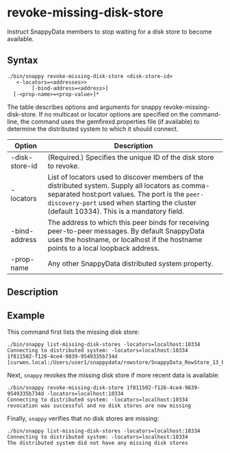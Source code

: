 # revoke-missing-disk-store
Instruct SnappyData members to stop waiting for a disk store to become available.

## Syntax

```no-highlight
./bin/snappy revoke-missing-disk-store <disk-store-id>
   <-locators=<addresses>> 
        [-bind-address=<address>] 
  [-<prop-name>=<prop-value>]*
```

The table describes options and arguments for snappy revoke-missing-disk-store. If no multicast or locator options are specified on the command-line, the command uses the gemfirexd.properties file (if available) to determine the distributed system to which it should connect.

|Option|Description|
|-|-|
|-disk-store-id|(Required.) Specifies the unique ID of the disk store to revoke.| 
|-locators|List of locators used to discover members of the distributed system. Supply all locators as comma-separated host:port values. The port is the `peer-discovery-port` used when starting the cluster (default 10334). This is a mandatory field.|
|-bind-address|The address to which this peer binds for receiving peer-to-peer messages. By default SnappyData uses the hostname, or localhost if the hostname points to a local loopback address.|
|-prop-name|Any other SnappyData distributed system property.|

## Description

<!--
[Handling Missing Disk Stores](../../concepts/tables/persisting_table_data/handling_missing_disk_stores.md#handling_missing_disk_stores) provides more details about listing and revoking missing disk stores.
-->

## Example

This command first lists the missing disk store:

```no-highlight
./bin/snappy list-missing-disk-stores -locators=localhost:10334
Connecting to distributed system: -locators=localhost:10334
1f811502-f126-4ce4-9839-9549335b734d [curwen.local:/Users/user1/snappydata/rowstore/SnappyData_RowStore_13_bNNNNN_platform/server2/./datadictionary]
```

Next, `snappy` revokes the missing disk store if more recent data is available:

```no-highlight
./bin/snappy revoke-missing-disk-store 1f811502-f126-4ce4-9839-9549335b734d -locators=localhost:10334
Connecting to distributed system: -locators=localhost:10334
revocation was successful and no disk stores are now missing
```

Finally, `snappy` verifies that no disk stores are missing:

```no-highlight
./bin/snappy list-missing-disk-stores -locators=localhost:10334
Connecting to distributed system: -locators=localhost:10334
The distributed system did not have any missing disk stores
```
